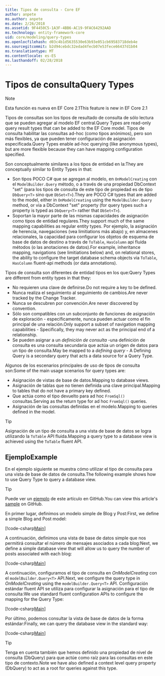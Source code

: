 ```yaml
---
title: Tipos de consulta - Core EF
author: anpete
ms.author: anpete
ms.date: 2/26/2018
ms.assetid: 9F4450C5-1A3F-4BB6-AC19-9FAC64292AAD
ms.technology: entity-framework-core
uid: core/modeling/query-types
ms.openlocfilehash: d03c4b1d5635530e63b93e051cb69583718deb4e
ms.sourcegitcommit: b2d94cebdc32edad4fecb07e53fece66437d1b04
ms.translationtype: MT
ms.contentlocale: es-ES
ms.lasthandoff: 02/28/2018
---
```

# <a name="query-types"></a><span data-ttu-id="809ab-102">Tipos de consulta</span><span class="sxs-lookup"><span data-stu-id="809ab-102">Query Types</span></span>
> [!NOTE]
> <span data-ttu-id="809ab-103">Esta función es nueva en EF Core 2.1</span><span class="sxs-lookup"><span data-stu-id="809ab-103">This feature is new in EF Core 2.1</span></span>

<span data-ttu-id="809ab-104">Tipos de consultas son los tipos de resultado de consulta de sólo lectura que se pueden agregar al modelo EF central.</span><span class="sxs-lookup"><span data-stu-id="809ab-104">Query Types are read-only query result types that can be added to the EF Core model.</span></span> <span data-ttu-id="809ab-105">Tipos de consulta habilitar las consultas ad-hoc (como tipos anónimos), pero son más flexibles, ya que pueden tener configuración de asignación especificada.</span><span class="sxs-lookup"><span data-stu-id="809ab-105">Query Types enable ad-hoc querying (like anonymous types), but are more flexible because they can have mapping configuration specified.</span></span>

<span data-ttu-id="809ab-106">Son conceptualmente similares a los tipos de entidad en la:</span><span class="sxs-lookup"><span data-stu-id="809ab-106">They are conceptually similar to Entity Types in that:</span></span>

- <span data-ttu-id="809ab-107">Son tipos POCO C# que se agregan al modelo, en ```OnModelCreating``` con el ```ModelBuilder.Query``` método, o a través de una propiedad DbContext "set" (para los tipos de consulta de este tipo de propiedad es de tipo ```DbQuery<T>``` sino que ```DbSet<T>```).</span><span class="sxs-lookup"><span data-stu-id="809ab-107">They are POCO C# types that are added to the model, either in ```OnModelCreating``` using the ```ModelBuilder.Query``` method, or via a DbContext "set" property (for query types such a property is typed as ```DbQuery<T>``` rather that ```DbSet<T>```).</span></span>
- <span data-ttu-id="809ab-108">Soportan la mayor parte de las mismas capacidades de asignación como tipos de entidad regulares.</span><span class="sxs-lookup"><span data-stu-id="809ab-108">They support much of the same mapping capabilities as regular entity types.</span></span> <span data-ttu-id="809ab-109">Por ejemplo, la asignación de herencia, navegaciones (vea limitiations más abajo) y, en almacenes relacionales, la capacidad para configurar los objetos de esquema de base de datos de destino a través de ```ToTable```, ```HasColumn``` api fluida métodos (o las anotaciones de datos).</span><span class="sxs-lookup"><span data-stu-id="809ab-109">For example, inheritance mapping, navigations (see limitiations below) and, on relational stores, the ability to configure the target database schema objects via ```ToTable```, ```HasColumn``` fluent-api methods (or data annotations).</span></span>

<span data-ttu-id="809ab-110">Tipos de consulta son diferentes de entidad tipos en los que:</span><span class="sxs-lookup"><span data-stu-id="809ab-110">Query Types are different from entity types in that they:</span></span>

- <span data-ttu-id="809ab-111">No requieren una clave de definirse.</span><span class="sxs-lookup"><span data-stu-id="809ab-111">Do not require a key to be defined.</span></span>
- <span data-ttu-id="809ab-112">Nunca realiza el seguimiento al seguimiento de cambios.</span><span class="sxs-lookup"><span data-stu-id="809ab-112">Are never tracked by the Change Tracker.</span></span>
- <span data-ttu-id="809ab-113">Nunca se descubren por convención.</span><span class="sxs-lookup"><span data-stu-id="809ab-113">Are never discovered by convention.</span></span>
- <span data-ttu-id="809ab-114">Sólo son compatibles con un subconjunto de funciones de asignación de exploración - específicamente, nunca pueden actuar como el fin principal de una relación.</span><span class="sxs-lookup"><span data-stu-id="809ab-114">Only support a subset of navigation mapping capabilities - Specifically, they may never act as the principal end of a relationship.</span></span>
- <span data-ttu-id="809ab-115">Se pueden asignar a un _definición de consulta_ -una definición de consulta es una consulta secundaria que actúa un origen de datos para un tipo de consulta.</span><span class="sxs-lookup"><span data-stu-id="809ab-115">May be mapped to a _defining query_ - A Defining Query is a secondary query that acts a data source for a Query Type.</span></span>

<span data-ttu-id="809ab-116">Algunos de los escenarios principales de uso de tipos de consulta son:</span><span class="sxs-lookup"><span data-stu-id="809ab-116">Some of the main usage scenarios for query types are:</span></span>

- <span data-ttu-id="809ab-117">Asignación de vistas de base de datos.</span><span class="sxs-lookup"><span data-stu-id="809ab-117">Mapping to database views.</span></span>
- <span data-ttu-id="809ab-118">Asignación de tablas que no tienen definida una clave principal.</span><span class="sxs-lookup"><span data-stu-id="809ab-118">Mapping to tables that do not have a primary key defined.</span></span>
- <span data-ttu-id="809ab-119">Que actúa como el tipo devuelto para ad hoc ```FromSql()``` consultas.</span><span class="sxs-lookup"><span data-stu-id="809ab-119">Serving as the return type for ad hoc ```FromSql()``` queries.</span></span>
- <span data-ttu-id="809ab-120">Asignación de las consultas definidas en el modelo.</span><span class="sxs-lookup"><span data-stu-id="809ab-120">Mapping to queries defined in the model.</span></span>

> [!TIP]
> <span data-ttu-id="809ab-121">Asignación de un tipo de consulta a una vista de base de datos se logra utilizando la ```ToTable``` API fluida.</span><span class="sxs-lookup"><span data-stu-id="809ab-121">Mapping a query type to a database view is achieved using the ```ToTable``` fluent API.</span></span>

## <a name="example"></a><span data-ttu-id="809ab-122">Ejemplo</span><span class="sxs-lookup"><span data-stu-id="809ab-122">Example</span></span>

<span data-ttu-id="809ab-123">En el ejemplo siguiente se muestra cómo utilizar el tipo de consulta para una vista de base de datos de consulta.</span><span class="sxs-lookup"><span data-stu-id="809ab-123">The following example shows how to use Query Type to query a database view.</span></span>

> [!TIP]
> <span data-ttu-id="809ab-124">Puede ver un [ejemplo](https://github.com/aspnet/EntityFrameworkCore/tree/dev/samples/QueryTypes) de este artículo en GitHub.</span><span class="sxs-lookup"><span data-stu-id="809ab-124">You can view this article's [sample](https://github.com/aspnet/EntityFrameworkCore/tree/dev/samples/QueryTypes) on GitHub.</span></span>

<span data-ttu-id="809ab-125">En primer lugar, definimos un modelo simple de Blog y Post:</span><span class="sxs-lookup"><span data-stu-id="809ab-125">First, we define a simple Blog and Post model:</span></span>

[!code-csharp[Main](../../../efcore-dev/samples/QueryTypes/Program.cs#Entities)]

<span data-ttu-id="809ab-126">A continuación, definimos una vista de base de datos simple que nos permitirá consultar el número de mensajes asociados a cada blog:</span><span class="sxs-lookup"><span data-stu-id="809ab-126">Next, we define a simple database view that will allow us to query the number of posts associated with each blog:</span></span>

[!code-csharp[Main](../../../efcore-dev/samples/QueryTypes/Program.cs#View)]

<span data-ttu-id="809ab-127">A continuación, configuramos el tipo de consulta en _OnModelCreating_ con el ```modelBuilder.Query<T>``` API.</span><span class="sxs-lookup"><span data-stu-id="809ab-127">Next, we configure the query type in _OnModelCreating_ using the ```modelBuilder.Query<T>``` API.</span></span>
<span data-ttu-id="809ab-128">Configuración estándar fluent API se utiliza para configurar la asignación para el tipo de consulta:</span><span class="sxs-lookup"><span data-stu-id="809ab-128">We use standard fluent configuration APIs to configure the mapping for the Query Type:</span></span>

[!code-csharp[Main](../../../efcore-dev/samples/QueryTypes/Program.cs#Configuration)]

<span data-ttu-id="809ab-129">Por último, podemos consultar la vista de base de datos de la forma estándar:</span><span class="sxs-lookup"><span data-stu-id="809ab-129">Finally, we can query the database view in the standard way:</span></span>

[!code-csharp[Main](../../../efcore-dev/samples/QueryTypes/Program.cs#Query)]

> [!TIP]
> <span data-ttu-id="809ab-130">Tenga en cuenta también que hemos definido una propiedad de nivel de consulta (DbQuery) para que actúe como raíz para las consultas en este tipo de contexto.</span><span class="sxs-lookup"><span data-stu-id="809ab-130">Note we have also defined a context level query property (DbQuery) to act as a root for queries against this type.</span></span>
